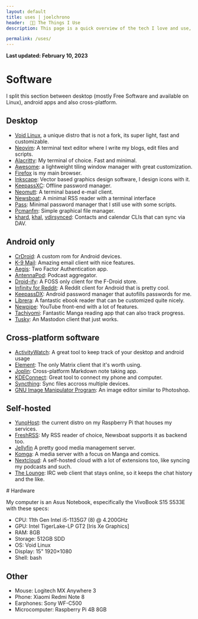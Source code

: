 ```yaml
---
layout: default
title: uses | joelchrono
header:  👨‍💻 The Things I Use
description: This page is a quick overview of the tech I love and use, which serve me well for my work and hobbies, most software here is FOSS, some may not be, but I probably won't promote those.

permalink: /uses/
---
```


**Last updated: February 10, 2023**

# Software

<div class="wrapper" markdown=1>

I split this section between desktop (mostly Free Software and available on Linux), android apps and also cross-platform.

## Desktop

- [Void Linux](https://voidlinux.org/), a unique distro that is not a fork, its super light, fast and customizable.
- [Neovim](https://neovim.io/): A terminal text editor where I write my blogs, edit files and scripts.
- [Alacritty](https://github.com/alacritty/alacritty): My terminal of choice. Fast and minimal.
- [Awesome](https://awesomewm.org/): a lightweight tiling window manager with great customization.
- [Firefox](https://firefox.com) is my main browser.
- [Inkscape](https://inkscape.org): Vector based graphics design software, I design icons with it.
- [KeepassXC](https://keepassxc.org): Offline password manager.
- [Neomutt](https://neomutt.org): A terminal based e-mail client.
- [Newsboat](https://newsboat.org/): A minimal RSS reader with a terminal interface
- [Pass](https://passwordstore.org): Minimal password manager that I still use with some scripts.
- [Pcmanfm](https://wiki.archlinux.org/title/PCManFM): Simple graphical file manager.
- [khard](https://github.com/lucc/khard), [khal](https://lostpackets.de/khal/), [vdirsynced](https://github.com/pimutils/vdirsyncer): Contacts and calendar CLIs that can sync via DAV.

## Android only
- [CrDroid](https://crdroid.net): A custom rom for Android devices.
- [K-9 Mail](https://k9mail.app/): Amazing email client with nice features.
- [Aegis](https://getaegis.app/): Two Factor Authentication app.
- [AntennaPod](https://antennapod.org/): Podcast aggregator.
- [Droid-ify](https://github.com/Iamlooker/Droid-ify): A FOSS only client for the F-Droid store.
- [Infinity for Reddit](https://github.com/Docile-Alligator/Infinity-For-Reddit): A Reddit client for Android that is pretty cool.
- [KeepassDX](https://keepassdx.com): Android password manager that autofills passwords for me.
- [Librera](https://github.com/foobnix/LibreraReader): A fantastic ebook reader that can be customized quite nicely.
- [Newpipe](https://newpipe.net/): YouTube front-end with a lot of features.
- [Tachiyomi](https://tachiyomi.org): Fantastic Manga reading app that can also track progress.
- [Tusky](https://tusky.app): An Mastodon client that just works.
<!--- [GadgetBridge](https://gadgetbridge.org/): Connect with my smartwatch without giving away my data.-->
<!--- [FitoTrack](https://codeberg.org/jannis/FitoTrack): A fitness tracker, integrates with GadgetBridge.-->

## Cross-platform software

- [ActivityWatch](https://activitywatch.net): A great tool to keep track of your desktop and android usage
- [Element](https://element.io): The only Matrix client that it's worth using.
- [Joplin](https://joplinapp.com): Cross-platform Markdown note taking app.
- [KDEConnect](https://kdeconnect.kde.org/): Great tool to connect my phone and computer.
- [Syncthing](https://syncthing.org): Sync files accross multiple devices.
- [GNU Image Manipulator Program](https://gimp.org/): An image editor similar to Photoshop.

## Self-hosted

- [YunoHost](https://yunohost.org): the current distro on my Raspberry Pi that houses my services.
- [FreshRSS](https://freshrss.org): My RSS reader of choice, Newsboat supports it as backend too.
- [Jellyfin](https://jellyfin.org) A pretty good media management server.
- [Komga](https://komga.org): A media server with a focus on Manga and comics.
- [Nextcloud](https://nextcloud.com): A self-hosted cloud with a lot of extensions too, like syncing my podcasts and such.
- [The Lounge](https://thelounge.chat/): IRC web client that stays online, so it keeps the chat history and the like.

</div>
# Hardware
<div class="wrapper" markdown=1>

My computer is an Asus Notebook, especifically the VivoBook S15 S533E with these specs:

- CPU: 11th Gen Intel i5-1135G7 (8) @ 4.200GHz
- GPU: Intel TigerLake-LP GT2 [Iris Xe Graphics]
- RAM: 8GB
- Storage: 512GB SDD
- OS: Void Linux
- Display: 15" 1920×1080
- Shell: bash

## Other

- Mouse: Logitech MX Anywhere 3
- Phone: Xiaomi Redmi Note 8
- Earphones: Sony WF-C500
- Microcomputer: Raspberry Pi 4B 8GB
</div>

<!--# Previously used-->

<!--I decided to make this section to mention software that I no longer use but might work for you.-->
<!--- [Godot](https://godotengine.org): Easy to learn yet advanced Game engine, [check the games I've made!](https://joelchrono12.itch.io/)-->
<!--- [Qutebrowser](https://qutebrowser.org): Minimal-keyboard driven browser based on QtWebEngine. I no longer use it because of the lack of ad blocking.-->
<!--- [Endeavour OS](https://endeavouros.com): A simple arch based distro that is easy to install, it comes with the benefits and drawbacks of the Arch way, I just got a bit bored of it.-->
<!--- [Fedora](https://endeavouros.com): A great stable distro that I used for quite a while, served me well.-->
<!--- [Fennec](https://f-droid.org/en/packages/org.mozilla.fennec_fdroid/): Firefox fork without Mozilla's tracking.-->
<!--- [IceRaven](https://github.com/fork-maintainers/iceraven-browser): A Firefox mobile fork with more extensions and features.-->
<!--- [Material Files](https://github.com/zhanghai/MaterialFiles): File manager-->
<!--- [Yuito](https://github.com/accelforce/Yuito): A Mastodon client based on [Tusky](https://tusky.app/) which a few nice additions. -->
<!--- [F-Droid](https://f-droid.org): A FOSS only app store.-->
<!--- [Thunderbird](https://www.thunderbird.net): A really powerful desktop email client by Mozilla.-->


